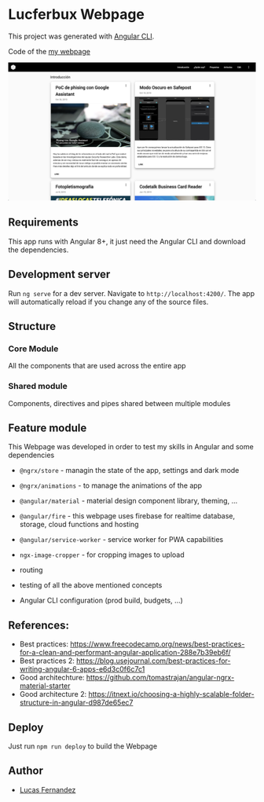 # Lucferbux Webpage

This project was generated with [Angular CLI](https://github.com/angular/angular-cli).

Code of the [my webpage](https://lucferbux.dev/introduction)

![intro](meta/intro.png)

## Requirements

This app runs with Angular 8+, it just need the Angular CLI and download the dependencies.

## Development server

Run `ng serve` for a dev server. Navigate to `http://localhost:4200/`. The app will automatically reload if you change any of the source files.

## Structure

### Core Module
All the components that are used across the entire app

### Shared module
Components, directives and pipes shared between multiple modules

## Feature module


This Webpage was developed in order to test my skills in Angular and some dependencies

- `@ngrx/store` - managin the state of the app, settings and dark mode
- `@ngrx/animations` - to manage the animations of the app
- `@angular/material` - material design component library, theming, ...
- `@angular/fire` - this webpage uses firebase for realtime database, storage, cloud functions and hosting
- `@angular/service-worker` - service worker for PWA capabilities
- `ngx-image-cropper` - for cropping images to upload

- routing
- testing of all the above mentioned concepts
- Angular CLI configuration (prod build, budgets, ...)


## References:

* Best practices: https://www.freecodecamp.org/news/best-practices-for-a-clean-and-performant-angular-application-288e7b39eb6f/
* Best practices 2: https://blog.usejournal.com/best-practices-for-writing-angular-6-apps-e6d3c0f6c7c1
* Good architechture: https://github.com/tomastrajan/angular-ngrx-material-starter
* Good architecture 2: https://itnext.io/choosing-a-highly-scalable-folder-structure-in-angular-d987de65ec7



## Deploy

Just run `npm run deploy` to build the Webpage

## Author

* [Lucas Fernandez](https://twitter.com/lucferbux)
